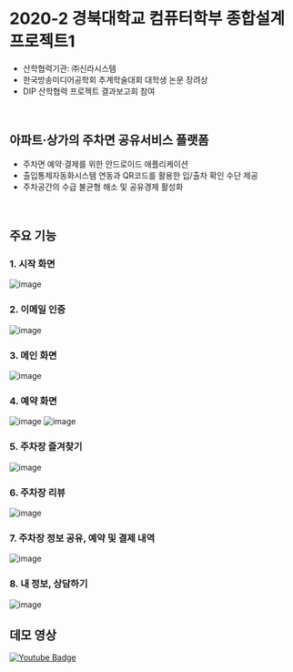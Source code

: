 # 2020-2 경북대학교 컴퓨터학부 종합설계프로젝트1
* 산학협력기관: ㈜신라시스템
* 한국방송미디어공학회 추계학술대회 대학생 논문 장려상
* DIP 산학협력 프로젝트 결과보고회 참여
<br>

## 아파트·상가의 주차면 공유서비스 플랫폼
* 주차면 예약·결제를 위한 안드로이드 애플리케이션
* 출입통제자동화시스템 연동과 QR코드를 활용한 입/출차 확인 수단 제공
* 주차공간의 수급 불균형 해소 및 공유경제 활성화
<br>

## 주요 기능
### 1. 시작 화면
![image](https://user-images.githubusercontent.com/57346425/143204003-a9206028-6817-4bd1-8903-193b515ab44f.png)

### 2. 이메일 인증
![image](https://user-images.githubusercontent.com/57346425/143204203-2d43b818-ea92-4ace-976b-c3619b60a6df.png)

### 3. 메인 화면
![image](https://user-images.githubusercontent.com/57346425/143204306-8d607b39-cc4c-4c20-94c2-6bad73f6706a.png)

### 4. 예약 화면
![image](https://user-images.githubusercontent.com/57346425/143204527-8df85bb6-39e8-46c0-a183-b33ccbb41ac2.png)
![image](https://user-images.githubusercontent.com/57346425/143204609-54cfb7a8-b94d-4fbc-bc23-b0c316e49613.png)

### 5. 주차장 즐겨찾기
![image](https://user-images.githubusercontent.com/57346425/143204821-31443deb-d04d-4e33-9ece-96fc44ba9250.png)

### 6. 주차장 리뷰
![image](https://user-images.githubusercontent.com/57346425/143204957-6f73fb1a-98e9-4e97-aed5-2c904f730ec0.png)

### 7. 주차장 정보 공유, 예약 및 결제 내역
![image](https://user-images.githubusercontent.com/57346425/143205112-b8e720f9-ada8-4b35-98a7-3713b8186e5b.png)

### 8. 내 정보, 상담하기
![image](https://user-images.githubusercontent.com/57346425/143205332-88849a76-875b-4dc3-a1c2-f8228dd3fb4c.png)
<br>

## 데모 영상
[![Youtube Badge](https://img.shields.io/badge/Youtube-ff0000?style=flat-square&logo=youtube&link=https://youtu.be/Qz4E4Qf7BGw)](https://youtu.be/Qz4E4Qf7BGw)
